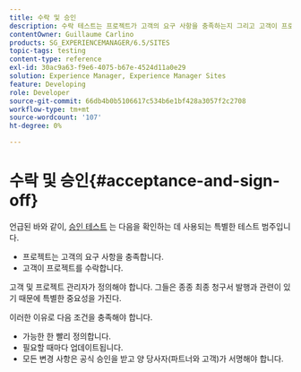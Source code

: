 ```yaml
---
title: 수락 및 승인
description: 수락 테스트는 프로젝트가 고객의 요구 사항을 충족하는지 그리고 고객이 프로젝트를 수락하는지 확인하는 데 사용되는 특별한 테스트 범주입니다
contentOwner: Guillaume Carlino
products: SG_EXPERIENCEMANAGER/6.5/SITES
topic-tags: testing
content-type: reference
exl-id: 30ac9a63-f9e6-4075-b67e-4524d11a0e29
solution: Experience Manager, Experience Manager Sites
feature: Developing
role: Developer
source-git-commit: 66db4b0b5106617c534b6e1bf428a3057f2c2708
workflow-type: tm+mt
source-wordcount: '107'
ht-degree: 0%

---
```


# 수락 및 승인{#acceptance-and-sign-off}

언급된 바와 같이, [승인 테스트](/help/sites-developing/planning.md) 는 다음을 확인하는 데 사용되는 특별한 테스트 범주입니다.

* 프로젝트는 고객의 요구 사항을 충족합니다.
* 고객이 프로젝트를 수락합니다.

고객 및 프로젝트 관리자가 정의해야 합니다. 그들은 종종 최종 청구서 발행과 관련이 있기 때문에 특별한 중요성을 가진다.

이러한 이유로 다음 조건을 충족해야 합니다.

* 가능한 한 빨리 정의합니다.
* 필요할 때마다 업데이트됩니다.
* 모든 변경 사항은 공식 승인을 받고 양 당사자(파트너와 고객)가 서명해야 합니다.
